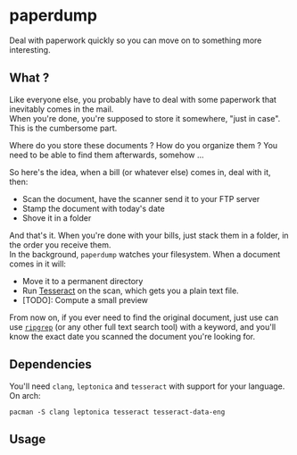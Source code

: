 # paperdump
Deal with paperwork quickly so you can move on to something more interesting.

## What ?
Like everyone else, you probably have to deal with some paperwork that inevitably comes in the mail. \
When you're done, you're supposed to store it somewhere, "just in case". This is the cumbersome part.

Where do you store these documents ? How do you organize them ? You need to be able to find them afterwards, somehow ...

So here's the idea, when a bill (or whatever else) comes in, deal with it, then:
- Scan the document, have the scanner send it to your FTP server
- Stamp the document with today's date
- Shove it in a folder

And that's it. When you're done with your bills, just stack them in a folder, in the order you receive them. \
In the background, `paperdump` watches your filesystem. When a document comes in it will:
- Move it to a permanent directory
- Run [Tesseract](https://en.wikipedia.org/wiki/Tesseract) on the scan, which gets you a plain text file.
- [TODO]: Compute a small preview

From now on, if you ever need to find the original document, just use can use [`ripgrep`](https://github.com/BurntSushi/ripgrep)
(or any other full text search tool) with a keyword, and you'll know the exact date you scanned the document you're looking for.

## Dependencies
You'll need `clang`, `leptonica` and `tesseract` with support for your language. On arch:
```
pacman -S clang leptonica tesseract tesseract-data-eng
```

## Usage

